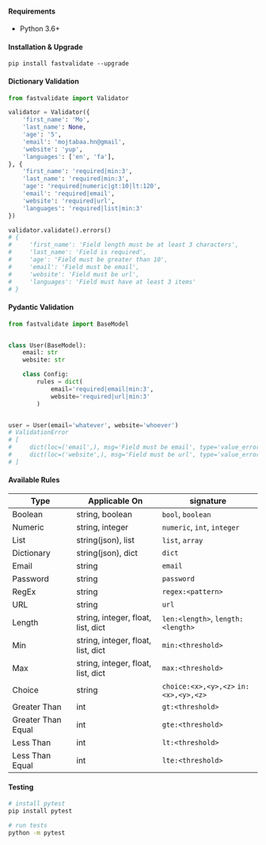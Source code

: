 #### Requirements

- Python 3.6+

#### Installation & Upgrade

```shell
pip install fastvalidate --upgrade
```

#### Dictionary Validation

```python
from fastvalidate import Validator

validator = Validator({
    'first_name': 'Mo',
    'last_name': None,
    'age': '5',
    'email': 'mojtabaa.hn@gmail',
    'website': 'yup',
    'languages': ['en', 'fa'],
}, {
    'first_name': 'required|min:3',
    'last_name': 'required|min:3',
    'age': 'required|numeric|gt:10|lt:120',
    'email': 'required|email',
    'website': 'required|url',
    'languages': 'required|list|min:3'
})

validator.validate().errors()
# {
#     'first_name': 'Field length must be at least 3 characters',
#     'last_name': 'Field is required',
#     'age': 'Field must be greater than 10',
#     'email': 'Field must be email',
#     'website': 'Field must be url',
#     'languages': 'Field must have at least 3 items'
# }
```

#### Pydantic Validation

```python
from fastvalidate import BaseModel


class User(BaseModel):
    email: str
    website: str

    class Config:
        rules = dict(
            email='required|email|min:3',
            website='required|url|min:3'
        )


user = User(email='whatever', website='whoever')
# ValidationError
# [
#     dict(loc=('email',), msg='Field must be email', type='value_error'),
#     dict(loc=('website',), msg='Field must be url', type='value_error')
# ]

```

#### Available Rules

| Type               | Applicable              On         | signature                                        |
| ----               | ----                               | ----                                             |
| Boolean            | string, boolean                    | `bool`, `boolean`                                |
| Numeric            | string, integer                    | `numeric`, `int`, `integer`                      |
| List               | string(json), list                 | `list`, `array`                                  |
| Dictionary         | string(json), dict                 | `dict`                                           |
| Email              | string                             | `email`                                          |
| Password           | string                             | `password`                                       |
| RegEx              | string                             | `regex:<pattern>`                                |
| URL                | string                             | `url`                                            |
| Length             | string, integer, float, list, dict | `len:<length>`, `length:<length>`                |
| Min                | string, integer, float, list, dict | `min:<threshold>`                                |
| Max                | string, integer, float, list, dict | `max:<threshold>`                                |
| Choice             | string                             | `choice:<x>,<y>,<z>` `in:<x>,<y>,<z>`            |
| Greater Than       | int                                | `gt:<threshold>`                                 |
| Greater Than Equal | int                                | `gte:<threshold>`                                |
| Less Than          | int                                | `lt:<threshold>`                                 |
| Less Than Equal    | int                                | `lte:<threshold>`                                |

#### Testing

```bash
# install pytest
pip install pytest

# run tests
python -m pytest
```